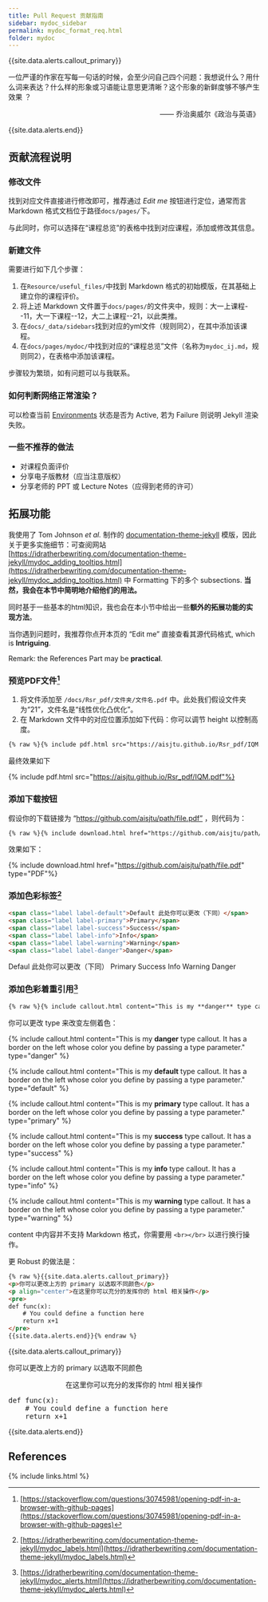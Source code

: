 ```yaml
---
title: Pull Request 贡献指南
sidebar: mydoc_sidebar
permalink: mydoc_format_req.html
folder: mydoc
---
```


{{site.data.alerts.callout_primary}}
<p>一位严谨的作家在写每一句话的时候，会至少问自己四个问题：我想说什么？用什么词来表达？什么样的形象或习语能让意思更清晰？这个形象的新鲜度够不够产生效果 ？</p>
<p align="right">—— 乔治奥威尔《政治与英语》</p>
{{site.data.alerts.end}}

## 贡献流程说明

### 修改文件

找到对应文件直接进行修改即可，推荐通过 *Edit me* 按钮进行定位，通常而言 Markdown 格式文档位于路径`docs/pages/`下。

与此同时，你可以选择在“课程总览”的表格中找到对应课程，添加或修改其信息。

### 新建文件

需要进行如下几个步骤：

1. 在`Resource/useful_files/`中找到 Markdown 格式的初始模版，在其基础上建立你的课程评价。
2. 将上述 Markdown 文件置于`docs/pages/`的文件夹中，规则：大一上课程--11，大一下课程--12，大二上课程--21，以此类推。
3. 在`docs/_data/sidebars`找到对应的yml文件（规则同2），在其中添加该课程。
4. 在`docs/pages/mydoc/`中找到对应的“课程总览”文件（名称为`mydoc_ij.md`，规则同2），在表格中添加该课程。

步骤较为繁琐，如有问题可以与我联系。

### 如何判断网络正常渲染？

可以检查当前 [Environments](https://github.com/aisjtu/aisjtu.github.io/deployments) 状态是否为 Active, 若为 Failure 则说明 Jekyll 渲染失败。

### 一些不推荐的做法

- 对课程负面评价
- 分享电子版教材（应当注意版权）
- 分享老师的 PPT 或 Lecture Notes（应得到老师的许可）




## 拓展功能

我使用了 Tom Johnson *et al.* 制作的 [documentation-theme-jekyll](https://github.com/tomjoht/documentation-theme-jekyll) 模版，因此关于更多实施细节：可查阅网站 [https://idratherbewriting.com/documentation-theme-jekyll/mydoc_adding_tooltips.html](https://idratherbewriting.com/documentation-theme-jekyll/mydoc_adding_tooltips.html) 中 Formatting 下的多个 subsections. **当然，我会在本节中简明地介绍他们的用法。**

同时基于一些基本的html知识，我也会在本小节中给出一些**额外的拓展功能的实现方法**。

当你遇到问题时，我推荐你点开本页的 “Edit me” 直接查看其源代码格式, which is **Intriguing**.

Remark: the References Part may be **practical**.

### 预览PDF文件[^1]

1. 将文件添加至 `/docs/Rsr_pdf/文件夹/文件名.pdf` 中。此处我们假设文件夹为“21”，文件名是“线性优化凸优化”。
1. 在 Markdown 文件中的对应位置添加如下代码：你可以调节 height 以控制高度。


```html
{% raw %}{% include pdf.html src="https://aisjtu.github.io/Rsr_pdf/IQM.pdf" %}{% endraw %}
```

最终效果如下

{% include pdf.html src="https://aisjtu.github.io/Rsr_pdf/IQM.pdf"%}

### 添加下载按钮

假设你的下载链接为 “https://github.com/aisjtu/path/file.pdf” ，则代码为：

```html
{% raw %}{% include download.html href="https://github.com/aisjtu/path/file.pdf" type="PDF"%}{% endraw %}
```

效果如下：

{% include download.html href="https://github.com/aisjtu/path/file.pdf" type="PDF"%}

### 添加色彩标签[^2]

```html
<span class="label label-default">Default 此处你可以更改（下同）</span>
<span class="label label-primary">Primary</span>
<span class="label label-success">Success</span>
<span class="label label-info">Info</span>
<span class="label label-warning">Warning</span>
<span class="label label-danger">Danger</span>
```

<span class="label label-default">Defaul 此处你可以更改（下同）</span>
<span class="label label-primary">Primary</span>
<span class="label label-success">Success</span>
<span class="label label-info">Info</span>
<span class="label label-warning">Warning</span>
<span class="label label-danger">Danger</span>

### 添加色彩着重引用[^3]

```html
{% raw %}{% include callout.html content="This is my **danger** type callout. It has a border on the left whose color you define by passing a type parameter." type="danger" %}{% endraw %}
```

你可以更改 type 来改变左侧着色：

{% include callout.html content="This is my **danger** type callout. It has a border on the left whose color you define by passing a type parameter." type="danger" %}

{% include callout.html content="This is my **default** type callout. It has a border on the left whose color you define by passing a type parameter." type="default" %}

{% include callout.html content="This is my **primary** type callout. It has a border on the left whose color you define by passing a type parameter." type="primary" %}

{% include callout.html content="This is my **success** type callout. It has a border on the left whose color you define by passing a type parameter." type="success" %}

{% include callout.html content="This is my **info** type callout. It has a border on the left whose color you define by passing a type parameter." type="info" %}

{% include callout.html content="This is my **warning** type callout. It has a border on the left whose color you define by passing a type parameter." type="warning" %}

content 中内容并不支持 Markdown 格式，你需要用 `<br></br>` 以进行换行操作。

更 Robust 的做法是：

```html
{% raw %}{{site.data.alerts.callout_primary}}
<p>你可以更改上方的 primary 以选取不同颜色</p>
<p align="center">在这里你可以充分的发挥你的 html 相关操作</p>
<pre>
def func(x): 
	# You could define a function here
	return x+1
</pre>
{{site.data.alerts.end}}{% endraw %}
```

{{site.data.alerts.callout_primary}}
<p>你可以更改上方的 primary 以选取不同颜色</p>
<p align="center">在这里你可以充分的发挥你的 html 相关操作</p>
<pre>
def func(x):
	# You could define a function here
	return x+1
</pre>

{{site.data.alerts.end}}


## References

[^1]: [https://stackoverflow.com/questions/30745981/opening-pdf-in-a-browser-with-github-pages](https://stackoverflow.com/questions/30745981/opening-pdf-in-a-browser-with-github-pages)
[^2]: [https://idratherbewriting.com/documentation-theme-jekyll/mydoc_labels.html](https://idratherbewriting.com/documentation-theme-jekyll/mydoc_labels.html)
[^3]: [https://idratherbewriting.com/documentation-theme-jekyll/mydoc_alerts.html](https://idratherbewriting.com/documentation-theme-jekyll/mydoc_alerts.html)

{% include links.html %}
